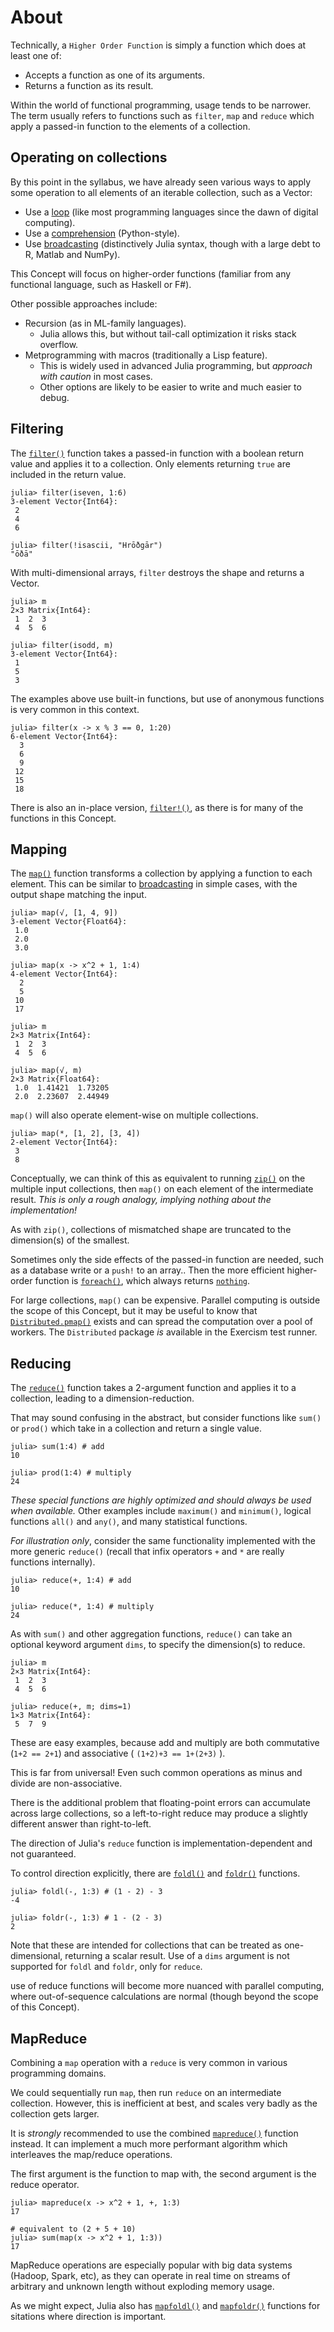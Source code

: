 # About

Technically, a `Higher Order Function` is simply a function which does at least one of:

- Accepts a function as one of its arguments.
- Returns a function as its result.

Within the world of functional programming, usage tends to be narrower.
The term usually refers to functions such as `filter`, `map` and `reduce` which apply a passed-in function to the elements of a collection.

## Operating on collections

By this point in the syllabus, we have already seen various ways to apply some operation to all elements of an iterable collection, such as a Vector:

- Use a [loop][loops] (like most programming languages since the dawn of digital computing).
- Use a [comprehension][comprehensions] (Python-style).
- Use [broadcasting][broadcasting] (distinctively Julia syntax, though with a large debt to R, Matlab and NumPy).

This Concept will focus on higher-order functions (familiar from any functional language, such as Haskell or F#).

Other possible approaches include:

- Recursion (as in ML-family languages). 
  - Julia allows this, but without tail-call optimization it risks stack overflow.
- Metprogramming with macros (traditionally a Lisp feature). 
  - This is widely used in advanced Julia programming, but _approach with caution_ in most cases. 
  - Other options are likely to be easier to write and much easier to debug.

## Filtering

The [`filter()`][filter] function takes a passed-in function with a boolean return value and applies it to a collection.
Only elements returning `true` are included in the return value.

```julia-repl
julia> filter(iseven, 1:6)
3-element Vector{Int64}:
 2
 4
 6

julia> filter(!isascii, "Hrōðgār")
"ōðā"
```

With multi-dimensional arrays, `filter` destroys the shape and returns a Vector.

```julia-repl
julia> m
2×3 Matrix{Int64}:
 1  2  3
 4  5  6

julia> filter(isodd, m)
3-element Vector{Int64}:
 1
 5
 3
```

The examples above use built-in functions, but use of anonymous functions is very common in this context.

```julia-repl
julia> filter(x -> x % 3 == 0, 1:20)
6-element Vector{Int64}:
  3
  6
  9
 12
 15
 18
```

There is also an in-place version, [`filter!()`][filter-bang], as there is for many of the functions in this Concept.

## Mapping

The [`map()`][map] function transforms a collection by applying a function to each element.
This can be similar to [broadcasting][broadcasting] in simple cases, with the output shape matching the input.

```julia-repl
julia> map(√, [1, 4, 9])
3-element Vector{Float64}:
 1.0
 2.0
 3.0

julia> map(x -> x^2 + 1, 1:4)
4-element Vector{Int64}:
  2
  5
 10
 17

julia> m
2×3 Matrix{Int64}:
 1  2  3
 4  5  6

julia> map(√, m)
2×3 Matrix{Float64}:
 1.0  1.41421  1.73205
 2.0  2.23607  2.44949
```

`map()` will also operate element-wise on multiple collections.

```julia-repl
julia> map(*, [1, 2], [3, 4])
2-element Vector{Int64}:
 3
 8
```

Conceptually, we can think of this as equivalent to running [`zip()`][zip] on the multiple input collections, then `map()` on each element of the intermediate result.
_This is only a rough analogy, implying nothing about the implementation!_

As with `zip()`, collections of mismatched shape are truncated to the dimension(s) of the smallest.

Sometimes only the side effects of the passed-in function are needed, such as a database write or a `push!` to an array..
Then the more efficient higher-order function is [`foreach()`][foreach], which always returns [`nothing`][nothingness].

For large collections, `map()` can be expensive.
Parallel computing is outside the scope of this Concept, but it may be useful to know that [`Distributed.pmap()`][pmap] exists and can spread the computation over a pool of workers.
The `Distributed` package _is_ available in the Exercism test runner.

## Reducing

The [`reduce()`][reduce] function takes a 2-argument function and applies it to a collection, leading to a dimension-reduction.

That may sound confusing in the abstract, but consider functions like `sum()` or `prod()` which take in a collection and return a single value.

```julia-repl
julia> sum(1:4) # add
10

julia> prod(1:4) # multiply
24
```

_These special functions are highly optimized and should always be used when available._
Other examples include `maximum()` and `minimum()`, logical functions `all()` and `any()`, and many statistical functions.

_For illustration only_, consider the same functionality implemented with the more generic `reduce()` (recall that infix operators `+` and `*` are really functions internally).

```julia-repl
julia> reduce(+, 1:4) # add
10

julia> reduce(*, 1:4) # multiply
24
```

As with `sum()` and other aggregation functions, `reduce()` can take an optional keyword argument `dims`, to specify the dimension(s) to reduce.

```julia-repl
julia> m
2×3 Matrix{Int64}:
 1  2  3
 4  5  6

julia> reduce(+, m; dims=1)
1×3 Matrix{Int64}:
 5  7  9
```

These are easy examples, because add and multiply are both commutative (`1+2 == 2+1`) and associative ( `(1+2)+3 == 1+(2+3)` ).

This is far from universal!
Even such common operations as minus and divide are non-associative.

There is the additional problem that floating-point errors can accumulate across large collections, so a left-to-right reduce may produce a slightly different answer than right-to-left.

The direction of Julia's `reduce` function is implementation-dependent and not guaranteed.

To control direction explicitly, there are [`foldl()`][foldl] and [`foldr()`][foldr] functions.

```julia-repl
julia> foldl(-, 1:3) # (1 - 2) - 3
-4

julia> foldr(-, 1:3) # 1 - (2 - 3)
2
```

Note that these are intended for collections that can be treated as one-dimensional, returning a scalar result.
Use of a `dims` argument is not supported for `foldl` and `foldr`, only for `reduce`.

use of reduce functions will become more nuanced with parallel computing, where out-of-sequence calculations are normal (though beyond the scope of this Concept).

## MapReduce

Combining a `map` operation with a `reduce` is very common in various programming domains.

We could sequentially run `map`, then run `reduce` on an intermediate collection.
However, this is inefficient at best, and scales very badly as the collection gets larger.

It is _strongly_ recommended to use the combined [`mapreduce()`][mapreduce] function instead.
It can implement a much more performant algorithm which interleaves the map/reduce operations.

The first argument is the function to map with, the second argument is the reduce operator.

```julia-repl
julia> mapreduce(x -> x^2 + 1, +, 1:3)
17

# equivalent to (2 + 5 + 10)
julia> sum(map(x -> x^2 + 1, 1:3))
17
```

MapReduce operations are especially popular with big data systems (Hadoop, Spark, etc), as they can operate in real time on streams of arbitrary and unknown length without exploding memory usage.

As we might expect, Julia also has [`mapfoldl()`][mapfoldl] and [`mapfoldr()`][mapfoldr] functions for sitations where direction is important.


[loops]: https://exercism.org/tracks/julia/concepts/loops
[broadcasting]: https://exercism.org/tracks/julia/concepts/vector-operations
[comprehensions]: https://exercism.org/tracks/julia/concepts/loops
[nothingness]: https://exercism.org/tracks/julia/concepts/nothingness
[zip]: https://docs.julialang.org/en/v1/base/iterators/#Base.Iterators.zip
[filter]: https://docs.julialang.org/en/v1/base/collections/#Base.filter
[filter-bang]: https://docs.julialang.org/en/v1/base/collections/#Base.filter!
[foreach]: https://docs.julialang.org/en/v1/base/collections/#Base.foreach
[map]: https://docs.julialang.org/en/v1/base/collections/#Base.map
[pmap]: https://docs.julialang.org/en/v1/stdlib/Distributed/#Distributed.pmap
[reduce]: https://docs.julialang.org/en/v1/base/collections/#Base.reduce-Tuple{Any,%20Any}
[foldl]: https://docs.julialang.org/en/v1/base/collections/#Base.foldl-Tuple{Any,%20Any}
[foldr]: https://docs.julialang.org/en/v1/base/collections/#Base.foldr-Tuple{Any,%20Any}
[mapreduce]: https://docs.julialang.org/en/v1/base/collections/#Base.mapreduce-Tuple%7BAny,%20Any,%20Any%7D
[mapfoldl]: https://docs.julialang.org/en/v1/base/collections/#Base.mapfoldl-Tuple{Any,%20Any,%20Any}
[mapfoldr]: https://docs.julialang.org/en/v1/base/collections/#Base.mapfoldr-Tuple{Any,%20Any,%20Any}

